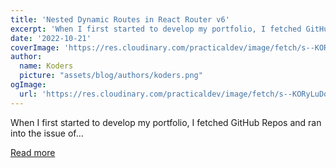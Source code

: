 ```yaml
---
title: 'Nested Dynamic Routes in React Router v6'
excerpt: 'When I first started to develop my portfolio, I fetched GitHub Repos and ran into the issue of...'
date: '2022-10-21'
coverImage: 'https://res.cloudinary.com/practicaldev/image/fetch/s--KORyLuDo--/c_imagga_scale,f_auto,fl_progressive,h_420,q_auto,w_1000/https://dev-to-uploads.s3.amazonaws.com/uploads/articles/r5h3dmvqpw0icfljwunk.png'
author:
  name: Koders
  picture: "assets/blog/authors/koders.png"
ogImage:
  url: 'https://res.cloudinary.com/practicaldev/image/fetch/s--KORyLuDo--/c_imagga_scale,f_auto,fl_progressive,h_420,q_auto,w_1000/https://dev-to-uploads.s3.amazonaws.com/uploads/articles/r5h3dmvqpw0icfljwunk.png'
---
```


When I first started to develop my portfolio, I fetched GitHub Repos and ran into the issue of...

[Read more](https://dev.to/ak_ram/nested-dynamic-routes-in-react-router-v6-4pgj)
